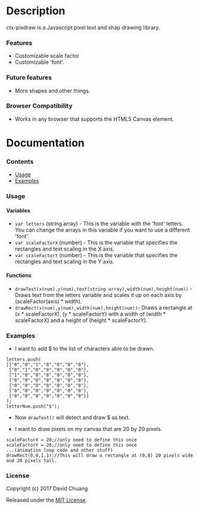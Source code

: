 # Description
ctx-pixdraw is a Javascript pixel text and shap drawing library.

### Features
* Customizable scale factor
* Customizable 'font'.

### Future features
* More shapes and other things.

### Browser Compatibility
* Works in any browser that supports the HTML5 Canvas element.

# Documentation

### Contents
* [Usage](#usage)
* [Examples](#examples)

### Usage
#### Variables
* `var letters` (string array) - This is the variable with the 'font' letters. You can change the arrays in this variable if you want to use a different 'font'.
* `var scaleFactorX` (number) - This is the variable that specifies the rectangles and text scaling in the X axis.
* `var scaleFactorY` (number) - This is the variable that specifies the rectangles and text scaling in the Y axis.
#### Functions
* `drawText(x(num),y(num),text(string array),width(num),height(num))` - Draws text from the letters variable and scales it up on each axis by (scaleFactor(axis) * width).
* `drawRect(x(num),y(num),width(num),height(num))`- Draws a rectangle at (x * scaleFactorX), (y * scaleFactorY) with a width of (width * scaleFactorX) and a height of (height * scaleFactorY).

### Examples
* I want to add $ to the list of characters able to be drawn.
```
letters.push(
[["0","0","1","0","0","0","0"],
 ["0","1","0","0","0","0","0"],
 ["1","0","0","0","0","0","0"],
 ["0","0","0","0","0","0","0"],
 ["0","0","0","0","0","0","0"],
 ["0","0","0","0","0","0","0"],
 ["0","0","0","0","0","0","0"]]
);
letterNum.push("$");
```
* Now `drawText()` will detect and draw $ as text.

* I want to draw pixels on my canvas that are 20 by 20 pixels.
```
scaleFactorX = 20;//only need to define this once
scaleFactorY = 20;//only need to define this once
...(animation loop code and other stuff)
drawRect(0,0,1,1);//This will draw a rectangle at (0,0) 20 pixels wide and 20 pixels tall.
```
### License

Copyright (c) 2017 David Chuang

Released under the [MIT License](https://github.com/HyperionSniper/ctx-pixdraw/blob/master/LICENSE).
